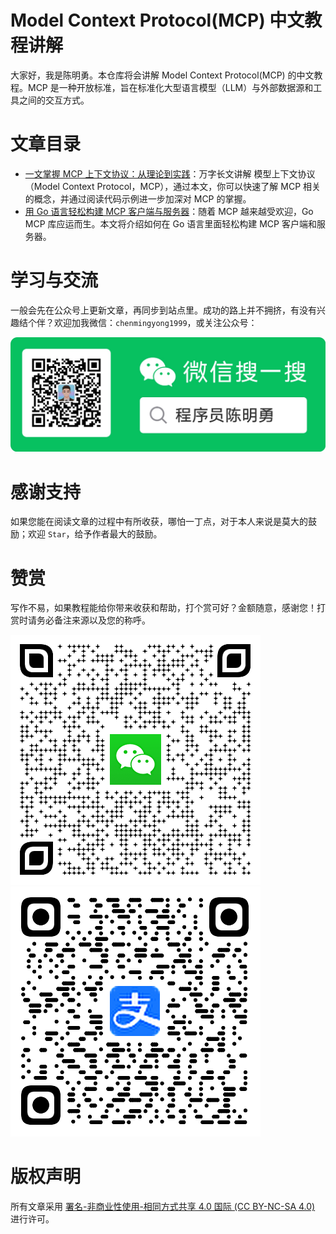 # Model Context Protocol(MCP) 中文教程讲解

大家好，我是陈明勇。本仓库将会讲解 Model Context Protocol(MCP) 的中文教程。MCP 是一种开放标准，旨在标准化大型语言模型（LLM）与外部数据源和工具之间的交互方式。

# 文章目录

- [一文掌握 MCP 上下文协议：从理论到实践](./tutorials/一文掌握%20MCP%20上下文协议：从理论到实践/一文掌握%20MCP%20上下文协议：从理论到实践.md)：万字长文讲解 模型上下文协议（Model Context Protocol，MCP），通过本文，你可以快速了解 MCP 相关的概念，并通过阅读代码示例进一步加深对 MCP 的掌握。
- [用 Go 语言轻松构建 MCP 客户端与服务器](./tutorials/用%20Go%20语言轻松构建%20MCP%20客户端与服务器/用%20Go%20语言轻松构建%20MCP%20客户端与服务器.md)：随着 MCP 越来越受欢迎，Go MCP 库应运而生。本文将介绍如何在 Go 语言里面轻松构建 MCP 客户端和服务器。

# 学习与交流
一般会先在公众号上更新文章，再同步到站点里。成功的路上并不拥挤，有没有兴趣结个伴？欢迎加我微信：`chenmingyong1999`，或关注公众号：

![微信公众号：程序员陈明勇](https://raw.githubusercontent.com/chenmingyong0423/blog/master/images/wx-gzh-qrcode.jpeg)

# 感谢支持
如果您能在阅读文章的过程中有所收获，哪怕一丁点，对于本人来说是莫大的鼓励；欢迎 `Star`，给予作者最大的鼓励。

# 赞赏
写作不易，如果教程能给你带来收获和帮助，打个赏可好？金额随意，感谢您！打赏时请务必备注来源以及您的称呼。

<div>
  <img src="https://raw.githubusercontent.com/chenmingyong0423/blog/master/images/wx-pay.png" alt="陈明勇的微信二维码">
  <img src="https://raw.githubusercontent.com/chenmingyong0423/blog/master/images/ali-pay.png" alt="陈明勇的支付宝二维码">
</div>

# 版权声明
所有文章采用 [署名-非商业性使用-相同方式共享 4.0 国际 (CC BY-NC-SA 4.0)](https://creativecommons.org/licenses/by-nc-sa/4.0/deed.zh) 进行许可。
